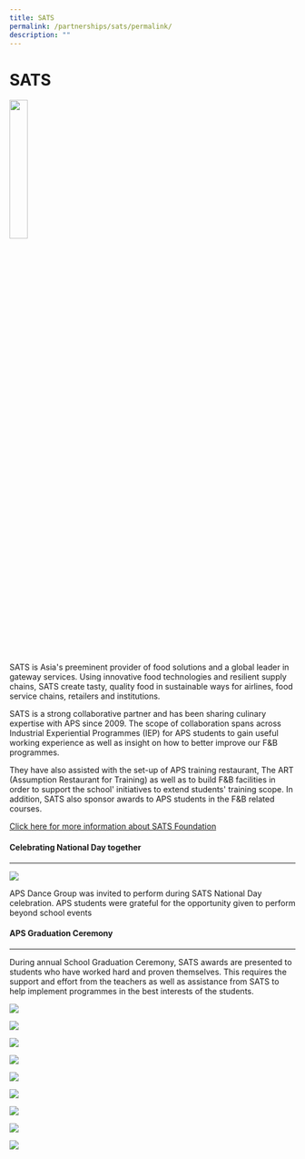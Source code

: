```yaml
---
title: SATS
permalink: /partnerships/sats/permalink/
description: ""
---
```

SATS
====
<img src="/images/SATS.jpg" style="width:25%" align="left">

<br clear="left">

SATS is Asia's preeminent provider of food solutions and a global leader in gateway services. Using innovative food technologies and resilient supply chains, SATS create tasty, quality food in sustainable ways for airlines, food service chains, retailers and institutions.

SATS is a strong collaborative partner and has been sharing culinary expertise with APS since 2009. The scope of collaboration spans across Industrial Experiential Programmes (IEP) for APS students to gain useful working experience as well as insight on how to better improve our F&amp;B programmes.

They have also assisted with the set-up of APS training restaurant, The ART (Assumption Restaurant for Training) as well as to build F&amp;B facilities in order to support the school' initiatives to extend students' training scope. In addition, SATS also sponsor awards to APS students in the F&amp;B related courses.

[Click here for more information about SATS Foundation](https://www.sats.com.sg/sustainability/sats-foundation)

#### Celebrating National Day together
---------------------------------------------------


![](/images/aps%20dance%20group%202.jpg)

APS Dance Group was invited to perform during SATS National Day celebration. APS students were grateful for the opportunity given to perform beyond school events

#### APS Graduation Ceremony
----------------------------

During annual School Graduation Ceremony, SATS awards are presented to students who have worked hard and proven themselves. This requires the support and effort from the teachers as well as assistance from SATS to help implement programmes in the best interests of the students.

![](/images/1_sats%20achievement%20award_bp.jpg)

![](/images/2_sats%20best%20progress%20award_bp.jpg)

![](/images/3_sats%20character%20award_bp.jpg)

![](/images/4_sats%20achievement%20award_cs.jpg)

![](/images/5_sats%20best%20progress%20award_cs.jpg)

![](/images/6_sats%20character%20award_cs.jpg)

![](/images/7_sats%20achievement%20award_hs.jpg)

![](/images/8_sats%20best%20progress%20award_hs.jpg)

![](/images/9_sats%20character%20award_hs.jpg)